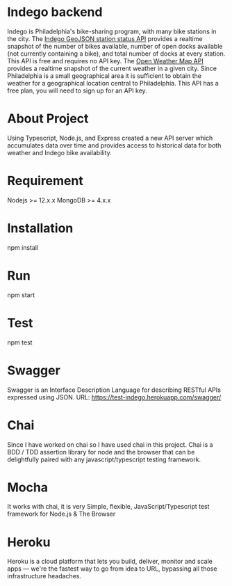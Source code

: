 # Indego backend
Indego is Philadelphia's bike-sharing program, with many bike stations in the city. The [Indego GeoJSON station status API](https://www.rideindego.com/stations/json/) provides a realtime snapshot of
the number of bikes available, number of open docks available (not currently containing a bike), and total number of docks at every station. This API is free and requires no API key. The
[Open Weather Map API](https://openweathermap.org/current#name) provides a realtime snapshot of the current weather in a given city. Since Philadelphia is a small geographical area it is sufficient to
obtain the weather for a geographical location central to Philadelphia. This API has a free plan, you will need to sign up for an API key.
# About Project
Using Typescript, Node.js, and Express created a new API server which accumulates data over time and provides access to historical data for both weather and Indego bike availability.
# Requirement
Nodejs >= 12.x.x
MongoDB >= 4.x.x
# Installation
npm install
# Run
npm start
# Test
npm test
# Swagger
Swagger is an Interface Description Language for describing RESTful APIs expressed using JSON.
URL: https://test-indego.herokuapp.com/swagger/
# Chai
Since I have worked on chai so I have used chai in this project. Chai is a BDD / TDD assertion library for node and the browser that can be delightfully paired with any javascript/typescript testing framework.
# Mocha
It works with chai, it is very Simple, flexible, JavaScript/Typescript test framework for Node.js & The Browser 
# Heroku
Heroku is a cloud platform that lets you build, deliver, monitor and scale apps — we're the fastest way to go from idea to URL, bypassing all those infrastructure headaches.
